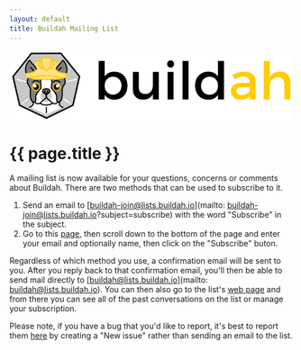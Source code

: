 ```yaml
---
layout: default
title: Buildah Mailing List  
---
```


![Buildah logo](../images/buildah.png)

# {{ page.title }}

A mailing list is now available for your questions, concerns or comments about Buildah. There are two methods that can be used to subscribe to it.

1.  Send an email to [buildah-join@lists.buildah.io](mailto: buildah-join@lists.buildah.io?subject=subscribe) with the word "Subscribe" in the subject.
2.  Go to this [page](https://lists.podman.io/admin/lists/buildah.lists.buildah.io/), then scroll down to the bottom of the page and enter your email and optionally name, then click on the "Subscribe" buton.

Regardless of which method you use, a confirmation email will be sent to you. After you reply back to that confirmation email, you'll then be able to send mail directly to [buildah@lists.buildah.io](mailto: buildah@lists.buildah.io). You can then also go to the list's [web page](https://lists.podman.io/archives/list/buildah@lists.buildah.io/) and from there you can see all of the past conversations on the list or manage your subscription.

Please note, if you have a bug that you'd like to report, it's best to report them [here](https://github.com/containers/buildah/issues) by creating a "New issue" rather than sending an email to the list.

